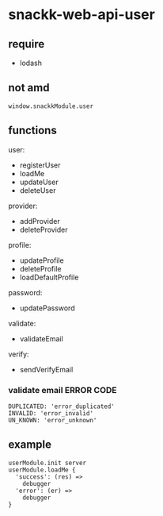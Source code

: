 # snackk-web-api-user

## require
* lodash

## not amd
```
window.snackkModule.user
```

## functions
user:
* registerUser
* loadMe
* updateUser
* deleteUser

provider:
* addProvider
* deleteProvider

profile:
* updateProfile
* deleteProfile
* loadDefaultProfile

password:
* updatePassword

validate:
* validateEmail

verify:
* sendVerifyEmail




### validate email ERROR CODE
```
DUPLICATED: 'error_duplicated'
INVALID: 'error_invalid'
UN_KNOWN: 'error_unknown'
```

## example
```
userModule.init server
userModule.loadMe {
  'success': (res) =>
    debugger
  'error': (er) =>
    debugger
}
```


